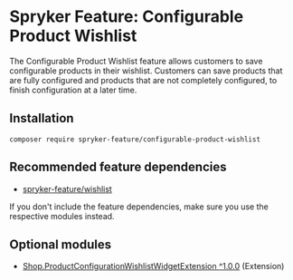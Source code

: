 # Spryker Feature: Configurable Product Wishlist

The Configurable Product Wishlist feature allows customers to save configurable products in their wishlist. Customers can save products that are fully configured and products that are not completely configured, to finish configuration at a later time.

## Installation

```
composer require spryker-feature/configurable-product-wishlist
```

## Recommended feature dependencies
- [spryker-feature/wishlist](https://github.com/spryker-feature/wishlist)

If you don't include the feature dependencies, make sure you use the respective modules instead.

## Optional modules
- [Shop.ProductConfigurationWishlistWidgetExtension ^1.0.0](https://github.com/spryker-shop/product-configuration-wishlist-widget-extension) (Extension)
